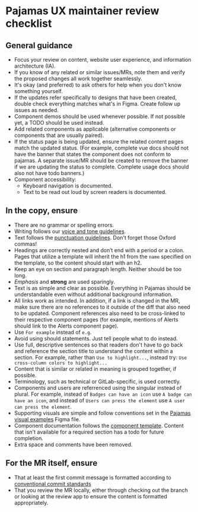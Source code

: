# Pajamas UX maintainer review checklist

## General guidance
- Focus your review on content, website user experience, and information architecture (IA).
- If you know of any related or similar issues/MRs, note them and verify the proposed changes all work together seamlessly.
- It's okay (and preferred) to ask others for help when you don't know something yourself.
- If the updates refer specifically to designs that have been created, double check everything matches what's in Figma. Create follow up issues as needed.
- Component demos should be used whenever possible. If not possible yet, a TODO should be used instead.
- Add related components as applicable (alternative components or components that are usually paired).
- If the status page is being updated, ensure the related content pages match the updated status. (For example, complete vue docs should not have the banner that states the component does not conform to pajamas. A separate issue/MR should be created to remove the banner if we are updating the status to complete. Complete usage docs should also not have todo banners.)
- Component accessibility:
   - Keyboard navigation is documented.
   - Text to be read out loud by screen readers is documented.

## In the copy, ensure
- There are no grammar or spelling errors.
- Writing follows our [voice and tone guidelines](https://docs.gitlab.com/ee/development/documentation/styleguide/).
- Text follows the [punctuation guidelines](https://docs.gitlab.com/ee/development/documentation/styleguide/#punctuation/). Don't forget those Oxford commas!
- Headings are correctly nested and don’t end with a period or a colon. Pages that utilize a template will inherit the h1 from the `name` specified on the template, so the content should start with an h2.
- Keep an eye on section and paragraph length. Neither should be too long.
- _Emphasis_ and **strong** are used sparingly.
- Text is as simple and clear as possible. Everything in Pajamas should be understandable even without additional background information.
- All links work as intended. In addition, if a link is changed in the MR, make sure there are no references to it outside of the diff that also need to be updated. Component references also need to be cross-linked to their respective component pages (for example, mentions of Alerts should link to the Alerts component page).
- Use `For example` instead of `e.g`.
- Avoid using should statements. Just tell people what to do instead.
- Use full, descriptive sentences so that readers don't have to go back and reference the section title to understand the content within a section. For example, rather than `Use to highlight...`, instead try: `Use cross-column colors to highlight...`
- Content that is similar or related in meaning is grouped together, if possible.
- Terminology, such as technical or GitLab-specific, is used correctly.
- Components and users are referrenced using the singular instead of plural. For example, instead of `Badges can have an icon` use `A badge can have an icon`, and instead of `Users can press the element` use `A user can press the element`.
- Supporting visuals are simple and follow conventions set in the [Pajamas visual examples](https://www.figma.com/file/2XRq1MnIG69iti76Mh9HpJ/Pajamas-visual-examples) Figma file.
- Component documentation follows the [component template](https://gitlab.com/gitlab-org/gitlab-services/design.gitlab.com/-/blob/main/pages/components/template.md?plain=1). Content that isn't available for a required section has a todo for future completion.
- Extra space and comments have been removed.

## For the MR itself, ensure
- That at least the first commit message is formatted according to [conventional commit standards](https://gitlab.com/gitlab-org/gitlab-services/design.gitlab.com/-/blob/main/doc/commits.md)
- That you review the MR locally, either through checking out the branch or looking at the review app to ensure the content is formatted appropriately.
